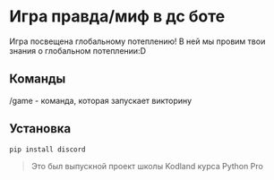 # Игра правда/миф в дс боте

Игра посвещена глобальному потеплению!
В ней мы провим твои знания о глобальном потеплении:D
## Команды
/game - команда, которая запускает викторину
## Установка
```sh
pip install discord
```
>  Это был выпускной проект школы Kodland курса Python Pro

